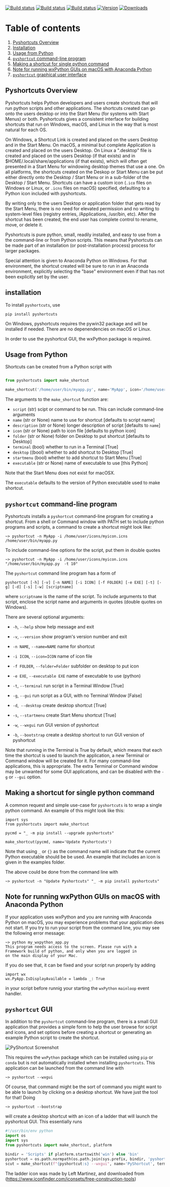 [![Build status](https://github.com/newville/pyshortcuts/actions/workflows/test-ubuntu.yml/badge.svg)](https://github.com/newville/pyshortcuts/actions/workflows/test-ubuntu.yml)
[![Build status](https://github.com/newville/pyshortcuts/actions/workflows/test-windows.yml/badge.svg)](https://github.com/newville/pyshortcuts/actions/workflows/test-windows.yml)
[![Build status](https://github.com/newville/pyshortcuts/actions/workflows/test-macos.yml/badge.svg)](https://github.com/newville/pyshortcuts/actions/workflows/test-macos.yml)
[![Version](https://img.shields.io/pypi/v/pyshortcuts)](https://pypi.org/project/pyshortcuts)
[![Downloads]( https://img.shields.io/pypi/dm/pyshortcuts?color=red)](https://pypi.org/project/pyshortcuts)



# Table of contents

1. [Pyshortcuts Overview](#about)
1. [Installation](#installation)
2. [Usage from Python](#frompytho)
3. [`pyshortcut` command-line program](#cli)
4. [Making a shortcut for single python command](#pycmd)
5. [Note for running wxPython GUIs on macOS with Anaconda Python](#wxapps_macos)
6. [`pyshortcut` graphical user interface](#wxgui)

## Pyshortcuts Overview <a name="about"></a>

Pyshortcuts helps Python developers and users create shortcuts that will run
python scripts and other applications.  The shortcuts created can go onto the
users desktop or into the Start Menu (for systems with Start Menus) or both.
Pyshortcuts gives a consistent interface for building shortcuts that run on
Windows, macOS, and Linux in the way that is most natural for each OS.

On Windows, a Shortcut Link is created and placed on the users Desktop and in
the Start Menu. On macOS, a minimal but complete Application is created and
placed on the users Desktop.  On Linux a ".desktop" file is created and placed
on the users Desktop (if that exists) and in $HOME/.local/share/applications
(if that exists), which will often get presented in a Start Menu for windowing
desktop themes that use a one.  On all platforms, the shortcuts created on the
Deskop or Start Menu can be put either directly onto the Desktop / Start Menu
or in a sub-folder of the Desktop / Start Menu.  Shortcuts can have a custom
icon (`.ico` files on Windows or Linux, or `.icns` files on macOS) specified,
defaulting to a Python icon included with pyshortcuts.


By writing only to the users Desktop or application folder that gets read by
the Start Menu, there is no need for elevated permission and no writing to
system-level files (registry entries, /Applications, /usr/bin, etc).  After the
shortcut has been created, the end user has complete control to rename, move,
or delete it.

Pyshortcuts is pure python, small, readily installed, and easy to use from a
the command-line or from Python scripts.  This means that Pyshortcuts can be
made part of an installation (or post-installation process) process for larger
packages.

Special attention is given to Anaconda Python on Windows.  For that
environment, the shortcut created will be sure to run in an Anaconda
environment, explicitly selecting the "base" environment even if that has not
been explicitly set by the user.

## installation <a name="installation"></a>

To install `pyshortcuts`, use

```
pip install pyshortcuts
```

On Windows, pyshortcuts requires the pywin32 package and will be installed
if needed. There are no depenendencies on macOS or Linux.

In order to use the pyshortcut GUI, the wxPython package is required.

## Usage from Python <a name="frompython"></a>

Shortcuts can be created from a Python script with

```python

from pyshortcuts import make_shortcut

make_shortcut('/home/user/bin/myapp.py', name='MyApp', icon='/home/user/icons/myicon.ico')
```

The arguments to the `make_shortcut` function are:

  * `script`      (str) scipt or command to be run. This can include command-line arguments
  * `name`        (str or None) name to use for shortcut [defaults to script name]
  * `description` (str or None) longer description of script [defaults to `name`]
  * `icon`        (str or None) path to icon file [defaults to python icon]
  * `folder`      (str or None) folder on Desktop to put shortcut [defaults to Desktop]
  * `terminal`    (bool) whether to run in a Terminal [True]
  * `desktop`  ((bool) whether to add shortcut to Desktop [True]
  * `startmenu`   (bool) whether to add shortcut to Start Menu [True]
  * `executable`  (str or None) name of executable to use [this Python]

Note that the Start Menu does not exist for macOSX.

The `executable` defaults to the version of Python executable used to make shortcut.


##  `pyshortcut` command-line program <a name="cli"></a>

Pyshortcuts installs a `pyshortcut` command-line program for creating a shortcut.
From a shell or Command window with PATH set to include python programs and scripts,
a command to create a shortcut might look like:

```
~> pyshortcut -n MyApp -i /home/user/icons/myicon.icns  /home/user/bin/myapp.py
```

To include command-line options for the script, put them in double quotes

```
~> pyshortcut -n MyApp -i /home/user/icons/myicon.icns "/home/user/bin/myapp.py  -t 10"
```

The `pyshortcut` command line program has a form of

```
pyshortcut [-h] [-v] [-n NAME] [-i ICON] [-f FOLDER] [-e EXE] [-t] [-g] [-d] [-s] [-w] [scriptname]
```

where `scriptname` is the name of the script.  To include arguments to that
script, enclose the script name and arguments in quotes (double quotes on
Windows).


There are several optional arguments:


  * `-h`, `--help`      show help message and exit
  * `-v`, `--version`   show program's version number and exit
  * `-n NAME`, `--name=NAME` name for shortcut
  * `-i ICON`, `--icon=ICON` name of icon file
  * `-f FOLDER`, `--folder=Folder` subfolder on desktop to put icon
  * `-e EXE`, `--executable EXE`     name of executable to use (python)

  * `-t`, `--terminal` run script in a Terminal Window [True]
  * `-g`, `--gui`      run script as a GUI, with no Terminal Window [False]
  * `-d`,` --desktop`         create desktop shortcut [True]
  * `-s`, `--startmenu`       create Start Menu shortcut [True]
  * `-w`, `--wxgui`    run GUI version of pyshortcut
  * `-b`, `--bootstrap`   create a desktop shortcut to run GUI version of pyshortcut

Note that running in the Terminal is True by default, which means that each
time the shortcut is used to launch the application, a new Terminal or Command
window will be created for it.  For many command-line applications, this is
appropriate.  The extra Terminal or Command window may be unwanted for some GUI
applications, and can be disabled with the `-g` or `--gui` option.

## Making a shortcut for single python command <a name="pycmd"></a>

A common request and simple use-case for `pyshortcuts` is to wrap a single
python command.  An example of this might look like this:

```
import sys
from pyshortcuts import make_shortcut

pycmd = "_ -m pip install --upgrade pyshortcuts"

make_shortcut(pycmd, name='Update Pyshortcuts')
```

Note that using `_` or `{}` as the command name will indicate that the
current Python executable should be be used. An example that includes
an icon is given in the examples folder.

The above could be done from the command line with

```
~> pyshortcut -n "Update Pyshortcuts" "_ -m pip install pyshortcuts"
```

## Note for running wxPython GUIs on macOS with Anaconda Python <a name="wxapps_macos"></a>

If your application uses wxPython and you are running with Anaconda Python on
macOS, you may experience problems that your application does not start.  If
you try to run your script from the command line, you may see the following
error message:


```
~> python my_wxpython_app.py
This program needs access to the screen. Please run with a
Framework build of python, and only when you are logged in
on the main display of your Mac.
```


If you do see that, it can be fixed and your script run properly by adding

```
import wx
wx.PyApp.IsDisplayAvailable = lambda _: True
```

in your script before runnig your starting the `wxPython` `mainloop` event handler.



## `pyshortcut` GUI <a name="wxgui"></a>

In addition to the `pyshortcut` command-line program, there is a small GUI
application that provides a simple form to help the user browse for script
and icons, and set options before creating a shortcut or generating an
example Python script to create the shortcut.

![PyShortcut Screenshot](doc/pyshortcutgui_screenshot.png)

This requires the `wxPython` package which can be installed using `pip` or
`conda` but is not automatically installed when installing `pyshortcuts`.
This application can be launched from the command line with

```
~> pyshortcut --wxgui
```

Of course, that command might be the sort of command you might want to be able
to launch by clicking on a desktop shortcut.  We have just the tool for that!  Doing

```
~> pyshortcut --bootstrap
```

will create a desktop shortcut with an icon of a ladder that will launch
the pyshortcut GUI.  This essentially runs


```python
#!/usr/bin/env python
import os
import sys
from pyshortcuts import make_shortcut, platform

bindir = 'Scripts' if platform.startswith('win') else 'bin'
pyshortcut = os.path.normpath(os.path.join(sys.prefix, bindir, 'pyshortcut'))
scut = make_shortcut(f"{pyshortcut:s} --wxgui", name='PyShortcut', terminal=False)
```

The ladder icon was made by Left Martinez, and downloaded from
(https://www.iconfinder.com/iconsets/free-construction-tools)

